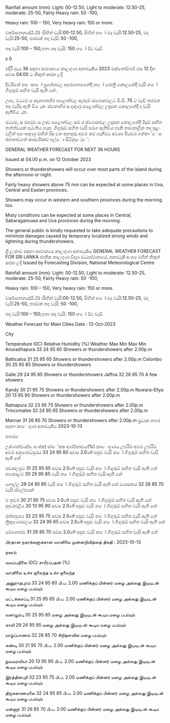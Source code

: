 Rainfall amount (mm): Light: 00-12.50, Light to moderate: 12.50-25, moderate: 25-50, Fairly Heavy rain: 50 -100,

Heavy rain: 100 – 150, Very heavy rain: 150 or more.

වර්ෂාපතනය(මි.මී) :සිහින් වැසි:00-12.50, සිහින් හ ෝ මද වැසි:12.50-25, මද වැසි:25-50, තරමක් තද වැසි: 50 -100,

තද වැසි:100 – 150,ඉතා තද වැසි: 150 හ ෝ ඊට වැඩි

s 0

ඉදිරි පැය 36 සඳහා සාමාන්‍යය කාලගුණ අනාවැකිය 2023 ඔක්තෝම්බර් මස 12 දින සවස 04.00 ට නිකුත් කරන ලදි

දිවයිනේ න ොන ෝ ප්‍රනේශවල අපරභොගනේදී න ෝ රොත්‍රී කොලනේදී වැසි න ෝ ගිගුරුම් සහිත වැසි ඇති නේ.

ඌව, මධ්‍යම ස නැනගනහිර පළොත්වල ඇතැම් ස්ථොනවලට මි.මී. 75 ට වැඩි තරමක තද වැසිද ඇති විය ැක. ස්නොහිර ස දකුණු පළොත්වල උදෑසන කොලනේදී ද වැසි ඇතිවිය ැක.

මධ්‍යම, ස රගමුව ස ඌව පළොත්වල සම ර ස්ථොනවල උදෑසන කොලනේදී මීදුම් සහිත තත්ත්වයක් පැවතිය හැක. ගිගුරුම් සහිත වැසි සමග ඇතිවිය හැකි තාවකාලික තද සුළං වලින් සහ අකුණු මඟින් සිදු වන අනතුරු අවම කර ගැනීමට අවශ්‍ය පියවර ගන්නා ්ෙස ජනතාව්ගන් කාරුණිකව ඉල්ො සිටිනු ෙැ්ේ.

GENERAL WEATHER FORECAST FOR NEXT 36 HOURS

Issued at 04.00 p.m. on 12 October 2023

Showers or thundershowers will occur over most parts of the island during the afternoon or night.

Fairly heavy showers above 75 mm can be expected at some places in Uva, Central and Easten provinces.

Showers may occur in western and southern provinces during the morning too.

Misty conditions can be expected at some places in Central, Sabaragamuwa and Uva provinces during the morning.

The general public is kindly requested to take adequate precautions to minimize damages caused by temporary localized strong winds and lightning during thundershowers.

ශ්‍රී ලංකාව සඳහා සාමාන්‍යය කාලගුණ අනාවැකිය GENERAL WEATHER FORECAST FOR SRI LANKA ජාතික කාලගුණ විද්‍යා මධ්‍යස්ථානයේ, අනාවැකි අංශය මගින් නිකුත් කරන ලදි Issued by Forecasting Division, National Meteorological Centre

Rainfall amount (mm): Light: 00-12.50, Light to moderate: 12.50-25, moderate: 25-50, Fairly Heavy rain: 50 -100,

Heavy rain: 100 – 150, Very heavy rain: 150 or more.

වර්ෂාපතනය(මි.මී) :සිහින් වැසි:00-12.50, සිහින් හ ෝ මද වැසි:12.50-25, මද වැසි:25-50, තරමක් තද වැසි: 50 -100,

තද වැසි:100 – 150,ඉතා තද වැසි: 150 හ ෝ ඊට වැඩි

Weather Forecast for Main Cities Date : 13-Oct-2023

City

Temperature (0C) Relative Humidity (%) Weather Max Min Max Min Anuradhapura 33 24 95 60 Showers or thundershowers after 2.00p.m

Batticaloa 31 25 95 65 Showers or thundershowers after 2.00p.m Colombo 30 25 95 85 Showers or thundershowers

Galle 29 24 95 85 Showers or thundershowers Jaffna 32 26 85 70 A few showers

Kandy 30 21 95 75 Showers or thundershowers after 2.00p.m Nuwara-Eliya 20 13 95 90 Showers or thundershowers after 2.00p.m

Ratnapura 32 23 95 75 Showers or thundershowers after 2.00p.m Trincomalee 32 24 95 65 Showers or thundershowers after 2.00p.m

Mannar 31 26 85 70 Showers or thundershowers after 2.00p.m ප්‍රධාන නගර සදහා කාෙගුණ අනාවැකිය 2023-10-13

නගරය

උෂ්ණත්වය(්ස. අංශ්‍ක) සා්ේකෂ ආර්රතාවය(%) කාෙගුණය උපරිම අවම උපරිම අවම අනුරොධ්‍පුරය 33 24 95 60 සවස 2.00ේ පසුව වැසි න ෝ ගිගුරුම් සහිත වැසි ඇති නේ

මඩකලපුව 31 25 95 65 සවස 2.00ේ පසුව වැසි න ෝ ගිගුරුම් සහිත වැසි ඇති නේ නකොළඹ 30 25 95 85 වැසි න ෝ ගිගුරුම් සහිත වැසි ඇති නේ

ගොල්ල 29 24 95 85 වැසි න ෝ ගිගුරුම් සහිත වැසි ඇති නේ යොපනය 32 26 85 70 වැසි ස්වල්පයක්

ම නුවර 30 21 95 75 සවස 2.00ේ පසුව වැසි න ෝ ගිගුරුම් සහිත වැසි ඇති නේ නුවරඑළිය 20 13 95 90 සවස 2.00ේ පසුව වැසි න ෝ ගිගුරුම් සහිත වැසි ඇති නේ

රත්නපුරය 32 23 95 75 සවස 2.00ේ පසුව වැසි න ෝ ගිගුරුම් සහිත වැසි ඇති නේ ත්‍රිකුණොමලය 32 24 95 65 සවස 2.00ේ පසුව වැසි න ෝ ගිගුරුම් සහිත වැසි ඇති නේ

මේනොරම 31 26 85 70 සවස 2.00ේ පසුව වැසි න ෝ ගිගුරුම් සහිත වැසි ඇති නේ

பிரதான நகரங்களுக்கான வானிலை முன்னறிவித்தை் திகதி : 2023-10-13

நகரம்

வவப்பநிலை (0C) சாரீரப்பதன் (%)

வானிலை உச்ச குலைந்த உச்ச குலைந்த

அனுராதபுரம் 33 24 95 60 பி.ப. 2.00 மணிக்குப் பின்னர் மழை அல்லது இடியுடன் கூடிய மழை பபய்யும்

மட்டக்களப்பு 31 25 95 65 பி.ப. 2.00 மணிக்குப் பின்னர் மழை அல்லது இடியுடன் கூடிய மழை பபய்யும்

வகாழும்பு 30 25 95 85 மழை அல்லது இடியுடன் கூடிய மழை பபய்யும்

காலி 29 24 95 85 மழை அல்லது இடியுடன் கூடிய மழை பபய்யும்

யாழ்ப்பாணம் 32 26 85 70 சிறிதளவில் மழை பபய்யும்

கண்டி 30 21 95 75 பி.ப. 2.00 மணிக்குப் பின்னர் மழை அல்லது இடியுடன் கூடிய மழை பபய்யும்

நுவவரலியா 20 13 95 90 பி.ப. 2.00 மணிக்குப் பின்னர் மழை அல்லது இடியுடன் கூடிய மழை பபய்யும்

இரத்தினபுரி 32 23 95 75 பி.ப. 2.00 மணிக்குப் பின்னர் மழை அல்லது இடியுடன் கூடிய மழை பபய்யும்

திருககாணமலை 32 24 95 65 பி.ப. 2.00 மணிக்குப் பின்னர் மழை அல்லது இடியுடன் கூடிய மழை பபய்யும்

மன்னார் 31 26 85 70 பி.ப. 2.00 மணிக்குப் பின்னர் மழை அல்லது இடியுடன் கூடிய மழை பபய்யும்
